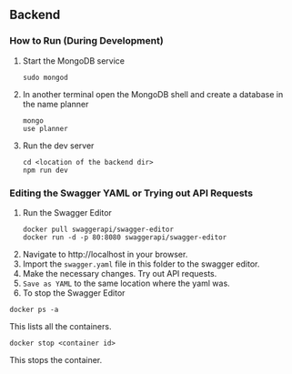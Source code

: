 ## Backend

### How to Run (During Development)

1. Start the MongoDB service
    ```
    sudo mongod
    ```

2. In another terminal open the MongoDB shell and create a database in the name planner

    ```
    mongo
    use planner
    ```

3. Run the dev server
    ```
    cd <location of the backend dir>
    npm run dev
    ```

### Editing the Swagger YAML or Trying out API Requests
1. Run the Swagger Editor
    ```
    docker pull swaggerapi/swagger-editor
    docker run -d -p 80:8080 swaggerapi/swagger-editor
    ```
2. Navigate to http://localhost in your browser.
3. Import the `swagger.yaml` file in this folder to the swagger editor.
4. Make the necessary changes. Try out API requests.
5. `Save as YAML` to the same location where the yaml was.
6. To stop the Swagger Editor
```
docker ps -a
```
This lists all the containers.
```
docker stop <container id>
```
This stops the container.